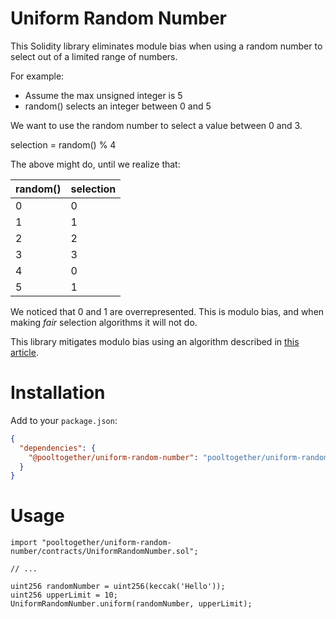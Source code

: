 # Uniform Random Number

This Solidity library eliminates module bias when using a random number to select out of a limited range of numbers.

For example:

- Assume the max unsigned integer is 5
- random() selects an integer between 0 and 5

We want to use the random number to select a value between 0 and 3.

selection = random() % 4

The above might do, until we realize that:

| random() | selection |
| ---------| --------- |
| 0 | 0 |
| 1 | 1 |
| 2 | 2 |
| 3 | 3 |
| 4 | 0 |
| 5 | 1 |

We noticed that 0 and 1 are overrepresented.  This is modulo bias, and when making *fair* selection algorithms it will not do.

This library mitigates modulo bias using an algorithm described in [this article](https://medium.com/hownetworks/dont-waste-cycles-with-modulo-bias-35b6fdafcf94).

# Installation

Add to your `package.json`:

```json
{
  "dependencies": {
    "@pooltogether/uniform-random-number": "pooltogether/uniform-random-number#master"
  }
}
```

# Usage

```solidity
import "pooltogether/uniform-random-number/contracts/UniformRandomNumber.sol";

// ...

uint256 randomNumber = uint256(keccak('Hello'));
uint256 upperLimit = 10;
UniformRandomNumber.uniform(randomNumber, upperLimit);
```